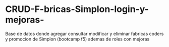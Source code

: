 # CRUD-F-bricas-Simplon-login-y-mejoras-
Base de datos donde agregar consultar modificar y eliminar 
fabricas coders y promocion de Simplon (bootcamp f5)
ademas de roles 
con mejoras
